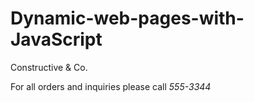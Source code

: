 # Dynamic-web-pages-with-JavaScript

<!DOCTYPE html> <html >
<head>
<title>Constructive &amp; Co.</title>
<link rel="stylesheet" href="css/cOl.css" />
</ head> <body>
<hl>Constructive &amp; Co.</hl> <script>document.write(' <h3>Welcome !</h3>'); </script>
<p>For all orders and inquiries please call
<em>555-3344</ em></ p> </ body>
</ html >
